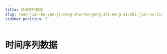 ```yaml
---
title: 时间序列数据
slug: ruan-jian-ke-yan-ji-neng-shu/ren-gong-zhi-neng-ai/shi-jian-xu-lie-shu-ju/shi-jian-xu-lie-shu-ju
sidebar_position: 5
---
```


# 时间序列数据

